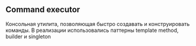 ## Command executor

Консольная утилита, позволяющая быстро создавать и конструировать команды. В реализации использовались паттерны template method, builder и singleton

